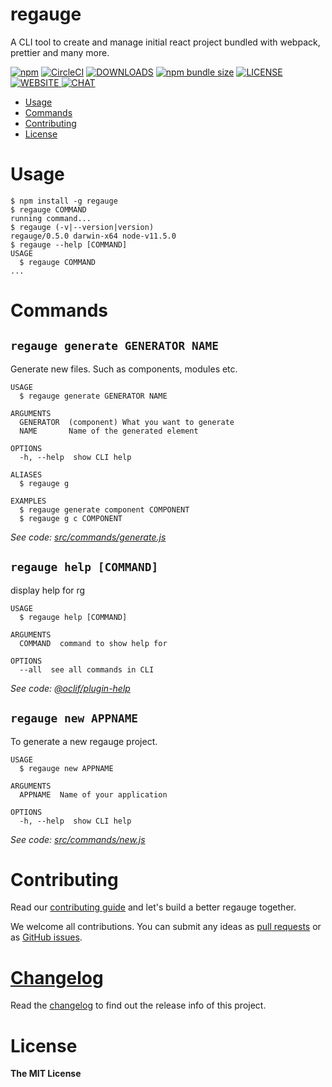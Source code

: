 regauge
==============

A CLI tool to create and manage initial react project bundled with webpack, prettier and many more.

[![npm](https://img.shields.io/npm/v/regauge?style=for-the-badge&cacheSeconds=360)](https://npmjs.org/package/regauge)
[![CircleCI](https://img.shields.io/circleci/build/github/itchef/regauge?style=for-the-badge&cacheSeconds=360&logo=CircleCi&circle-token=ae9a68f7db509eb9281e2890eac3f50af93dabd9)](https://circleci.com/gh/itchef/regauge)
[![DOWNLOADS](https://img.shields.io/npm/dy/regauge?style=for-the-badge&cacheSeconds=360)](https://npmjs.org/package/regauge)
[![npm bundle size](https://img.shields.io/bundlephobia/min/regauge?style=for-the-badge&cacheSeconds=360)](https://bundlephobia.com/result?p=regauge)
[![LICENSE](https://img.shields.io/npm/l/regauge?style=for-the-badge&cacheSeconds=360)
](./LICENSE)
[![WEBSITE](https://img.shields.io/badge/Official-Website-blue?style=for-the-badge&cacheSeconds=360)
](https://itchef.github.io/regauge)
[![CHAT](https://img.shields.io/gitter/room/itchef/regauge?style=for-the-badge)](https://gitter.im/Itcheforg/regauge)

* [Usage](#usage)
* [Commands](#commands)
* [Contributing](#contributing)
* [License](#license)

# Usage

```sh-session
$ npm install -g regauge
$ regauge COMMAND
running command...
$ regauge (-v|--version|version)
regauge/0.5.0 darwin-x64 node-v11.5.0
$ regauge --help [COMMAND]
USAGE
  $ regauge COMMAND
...
```
# Commands

## `regauge generate GENERATOR NAME`

Generate new files. Such as components, modules etc.

```
USAGE
  $ regauge generate GENERATOR NAME

ARGUMENTS
  GENERATOR  (component) What you want to generate
  NAME       Name of the generated element

OPTIONS
  -h, --help  show CLI help

ALIASES
  $ regauge g

EXAMPLES
  $ regauge generate component COMPONENT
  $ regauge g c COMPONENT
```

_See code: [src/commands/generate.js](https://github.com/ITChef/regauge/blob/v0.2.0/src/commands/generate.js)_

## `regauge help [COMMAND]`

display help for rg

```
USAGE
  $ regauge help [COMMAND]

ARGUMENTS
  COMMAND  command to show help for

OPTIONS
  --all  see all commands in CLI
```

_See code: [@oclif/plugin-help](https://github.com/oclif/plugin-help/blob/v2.1.6/src/commands/help.ts)_

## `regauge new APPNAME`

To generate a new regauge project.

```
USAGE
  $ regauge new APPNAME

ARGUMENTS
  APPNAME  Name of your application

OPTIONS
  -h, --help  show CLI help
```

_See code: [src/commands/new.js](https://github.com/ITChef/regauge/blob/v0.2.0/src/commands/new.js)_
<!-- commandsstop -->

# Contributing

Read our [contributing guide](./CONTRIBUTING.md) and let's build a better regauge together.

We welcome all contributions. You can submit any ideas as [pull requests](https://github.com/itchef/regauge/pulls) or as [GitHub issues](https://github.com/itchef/regauge/issues).

# [Changelog](https://itchef.github.io/regauge/#/pages/Changelog)

Read the [changelog]((https://itchef.github.io/regauge/#/pages/Changelog)) to find out the release info of this project.

# License

**The MIT License**
